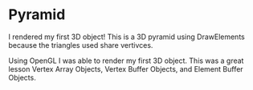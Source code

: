 # Pyramid
I rendered my first 3D object!
This is a 3D pyramid using DrawElements because the triangles used share vertivces. 

Using OpenGL I was able to render my first 3D object. 
This was a great lesson Vertex Array Objects, Vertex Buffer Objects, and Element Buffer Objects.
